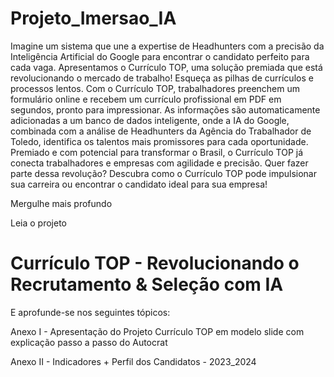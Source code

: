 # Projeto_Imersao_IA

Imagine um sistema que une a expertise de Headhunters com a precisão da Inteligência Artificial do Google para encontrar o candidato perfeito para cada vaga. Apresentamos o Currículo TOP, uma solução premiada que está revolucionando o mercado de trabalho!
Esqueça as pilhas de currículos e processos lentos. Com o Currículo TOP, trabalhadores preenchem um formulário online e recebem um currículo profissional em PDF em segundos, pronto para impressionar. As informações são automaticamente adicionadas a um banco de dados inteligente, onde a IA do Google, combinada com a análise de Headhunters da Agência do Trabalhador de Toledo, identifica os talentos mais promissores para cada oportunidade.
Premiado e com potencial para transformar o Brasil, o Currículo TOP já conecta trabalhadores e empresas com agilidade e precisão. Quer fazer parte dessa revolução? Descubra como o Currículo TOP pode impulsionar sua carreira ou encontrar o candidato ideal para sua empresa!

Mergulhe mais profundo

Leia o projeto 
  # Currículo TOP - Revolucionando o Recrutamento & Seleção com IA 
  
E aprofunde-se nos seguintes tópicos:

Anexo I - Apresentação do Projeto Currículo TOP em modelo slide com explicação passo a passo do Autocrat

Anexo II - Indicadores + Perfil dos Candidatos - 2023_2024

